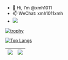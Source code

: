 - 👋 Hi, I’m @xmh1011
- 📫 WeChat: xmh1011xmh
- ![](https://komarev.com/ghpvc/?username=xmh1011&color=brightgreen)

[![trophy](https://github-profile-trophy.vercel.app/?username=xmh1011&column=7)](https://github.com/xmh1011)

[![Top Langs](https://github-readme-stats.vercel.app/api/top-langs/?username=xmh1011&layout=compact)](https://github.com/xmh1011/github-readme-stats)

| <img align="center" src="https://github-readme-stats.vercel.app/api?username=xmh1011&show_icons=true&hide_border=true" /> | <img align="center" src="https://github-readme-streak-stats.herokuapp.com?user=xmh1011&hide_border=true&date_format=M%20j%5B%2C%20Y%5D&ring=7EDDCF&fire=7EDDCF" /> |
| ------------------------------------------------------------ | ------------------------------------------------------------ |
